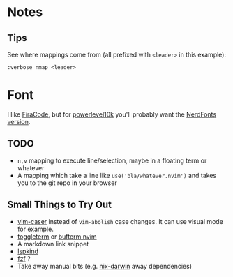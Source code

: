 # Notes

## Tips

See where mappings come from (all prefixed with `<leader>` in this example):
```
:verbose nmap <leader>
```

# Font

I like [FiraCode](https://github.com/tonsky/FiraCode), but for [powerlevel10k](https://github.com/romkatv/powerlevel10k#fonts) you'll probably want the [NerdFonts version](https://github.com/ryanoasis/nerd-fonts/tree/master/patched-fonts/FiraCode).


## TODO

+ `n,v` mapping to execute line/selection, maybe in a floating term or whatever
+ A mapping which take a line like `use('bla/whatever.nvim')` and takes you to the git repo in your browser


## Small Things to Try Out

+ [vim-caser](https://github.com/arthurxavierx/vim-caser) instead of `vim-abolish` case changes. It can use visual mode for example.
+ [toggleterm](https://github.com/akinsho/toggleterm.nvim) or [bufterm.nvim](https://github.com/boltlessengineer/bufterm.nvim)
+ A markdown link snippet
+ [lspkind](https://github.com/onsails/lspkind.nvim)
+ [fzf](https://github.com/junegunn/fzf.vim) ?
+ Take away manual bits (e.g. [nix-darwin](https://github.com/LnL7/nix-darwin) away dependencies)
